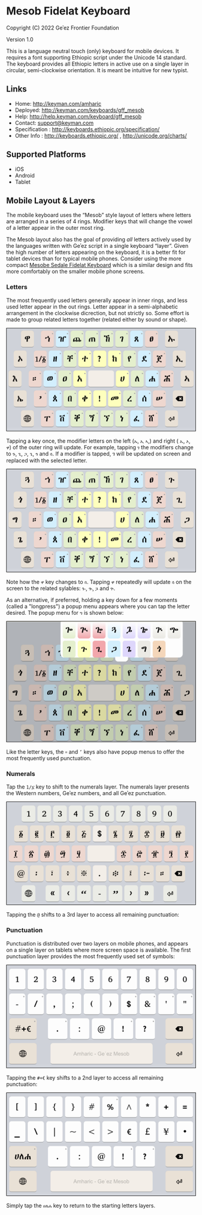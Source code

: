 # Mesob Fidelat Keyboard

Copyright (C) 2022 Geʾez Frontier Foundation

Version 1.0

This is a language neutral touch (only) keyboard for mobile devices.  It requires a font supporting Ethiopic script under the Unicode 14 standard.  The keyboard provides all Ethiopic letters in active use on a single layer in circular, semi-clockwise orientation.  It is meant be intuitive for new typist.


## Links

 * Home:     <http://keyman.com/amharic>
 * Deployed: <http://keyman.com/keyboards/gff_mesob>
 * Help:     <http://help.keyman.com/keyboard/gff_mesob>
 * Contact:  <support@keyman.com>
 * Specification :  http://keyboards.ethiopic.org/specification/
 * Other Info    :  http://keyboards.ethiopic.org/ , http://unicode.org/charts/

## Supported Platforms

 * iOS
 * Android
 * Tablet

## Mobile Layout &amp; Layers

The mobile keyboard uses the “Mesob” style layout of letters where letters are arranged in a series of 4 rings.  Modifier keys that will change the vowel of a letter appear in the outer most ring. 

The Mesob layout also has the goal of providing *all* letters actively used by the languages written with Geʾez script in a single keyboard “layer”. Given the high number of letters appearing on the keyboard, it is a better fit for tablet devices than for typical mobile phones. Consider using the more compact [Mesobe Sedale Fidelat Keyboard](https://github.com/keymanapp/keyboards/tree/master/release/gff/gff_mesob_halo) which is a similar design and fits more comfortably on the smaller mobile phone screens.
 
### Letters

The most frequently used letters generally appear in inner rings, and less used letter appear in the out rings. Letter appear in a semi-alphabetic arrangement in the clockwise dicrection, but not strictly so.  Some effort is made to group related letters together (related either by sound or shape).

<img src="source/help/images/gff_mesob-default-1.jpeg" style="border: 1px solid black;"/>

Tapping a key once, the modifier letters on the left (`ኡ`, `ኢ` `ኣ`,) and right  ( `ኤ`, `ኦ`, `ዋ`) of the outer ring will update. For example, tapping `ገ` the modifiers change to `ጉ`, `ጊ`, `ጋ`, `ጌ`, `ጎ` and  `ጓ`.  If a modifier is tapped, ገ will be updated on screen and replaced with the selected letter.

<img src="source/help/images/gff_mesob-default-2.jpeg" style="border: 1px solid black;"/> 

Note how the `ዋ` key changes to `ጓ`.  Tapping `ዋ` repeatedly will update `ጓ` on the screen to the related sylables: 
 `ጐ`, `ጒ`, `ጔ` and `ጕ`. 

As an alternative, if preferred, holding a key down for a few moments (called a "longpress") a popup menu appears where you can tap the letter desired.  The popup menu for `ግ` is shown below:

<img src="source/help/images/gff_mesob-default-3.jpeg" style="border: 1px solid black;"/> 

Like the letter keys, the `።` and `’` keys also have popup menus to offer the most frequently used punctuation.

### Numerals

Tap the `1/፩` key to shift to the numerals layer. The numerals layer presents the Western numbers, Geʾez numbers, and all Geʾez punctuation.

<img src="source/help/images/gff_mesob-numerals-1.jpeg" style="border: 1px solid black;"/>


Tapping the `@` shifts to a 3rd layer to access all remaining punctuation:

### Punctuation

Punctuation is distributed over two layers on mobile phones, and appears on a single layer on tablets where more screen space is available. The first punctuation layer provides the most frequently used set of symbols:

<img src="source/help/images/gff_mesob-punctuation-1.jpeg" style="border: 1px solid black;"/>

Tapping the `#+€` key shifts to a 2nd layer to access all remaining punctuation:

<img src="source/help/images/gff_mesob-punctuation-2.jpeg" style="border: 1px solid black;"/> 


Simply tap the `ሀለሐ` key to return to the starting letters layers.
